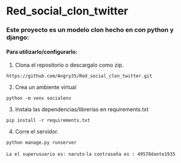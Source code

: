 # Red_social_clon_twitter
### Este proyecto es un modelo clon hecho en con python y django: 
#### Para utilizarlo/configurarlo:

1. Clona el repositorio o descargalo como zip.

```https://github.com/Angry35/Red_social_clon_twitter.git```


2. Crea un ambiente virtual 

```python -m venv socialenv```


3. Instala las dependencias/librerias en requirements.txt

```pip install -r requirements.txt```

4. Corre el servidor.

```python manage.py runserver```

 ```La el superusuario es: naruto```
 ```la contraseña es : 49578dante1935```


